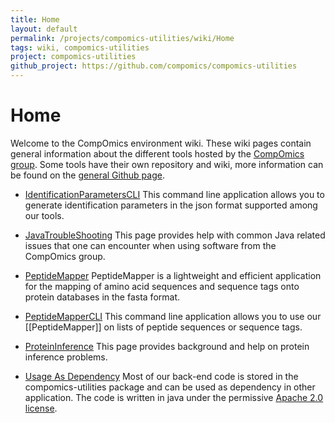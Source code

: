 ```yaml
---
title: Home
layout: default
permalink: /projects/compomics-utilities/wiki/Home
tags: wiki, compomics-utilities
project: compomics-utilities
github_project: https://github.com/compomics/compomics-utilities
---
```


# Home
Welcome to the CompOmics environment wiki. These wiki pages contain general information about the different tools hosted by the [CompOmics group](https://compomics.com/). Some tools have their own repository and wiki, more information can be found on the [general Github page](https://compomics.github.io/).

* [IdentificationParametersCLI](https://github.com/compomics/compomics-utilities/wiki/IdentificationParametersCLI)
This command line application allows you to generate identification parameters in the json format supported among our tools.

* [JavaTroubleShooting](https://github.com/compomics/compomics-utilities/wiki/JavaTroubleShooting)
This page provides help with common Java related issues that one can encounter when using software from the CompOmics group.

* [PeptideMapper](https://github.com/compomics/compomics-utilities/wiki/PeptideMapper)
PeptideMapper is a lightweight and efficient application for the mapping of amino acid sequences and sequence tags onto protein databases in the fasta format.

* [PeptideMapperCLI](https://github.com/compomics/compomics-utilities/wiki/PeptideMapperCLI)
This command line application allows you to use our [[PeptideMapper]] on lists of peptide sequences or sequence tags.

* [ProteinInference](https://github.com/compomics/compomics-utilities/wiki/ProteinInference)
This page provides background and help on protein inference problems.

* [Usage As Dependency](https://github.com/compomics/compomics-utilities/wiki/UsageAsDependency)
Most of our back-end code is stored in the compomics-utilities package and can be used as dependency in other application. The code is written in java under the permissive [Apache 2.0 license](https://www.apache.org/licenses/LICENSE-2.0).